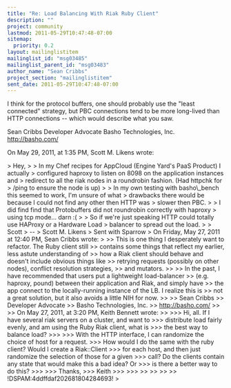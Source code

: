 ```yaml
---
title: "Re: Load Balancing With Riak Ruby Client"
description: ""
project: community
lastmod: 2011-05-29T10:47:48-07:00
sitemap:
  priority: 0.2
layout: mailinglistitem
mailinglist_id: "msg03485"
mailinglist_parent_id: "msg03483"
author_name: "Sean Cribbs"
project_section: "mailinglistitem"
sent_date: 2011-05-29T10:47:48-07:00
---
```



I think for the protocol buffers, one should probably use the "least connected" 
strategy, but PBC connections tend to be more long-lived than HTTP connections 
-- which would describe what you saw.

Sean Cribbs 
Developer Advocate
Basho Technologies, Inc.
http://basho.com/

On May 29, 2011, at 1:35 PM, Scott M. Likens wrote:

&gt; Hey,
&gt; 
&gt; In my Chef recipes for AppCloud (Engine Yard's PaaS Product) I actually 
&gt; configured haproxy to listen on 8098 on the application instances and 
&gt; redirect to all the riak nodes in a roundrobin fashion. (Had httpchk for 
&gt; /ping to ensure the node is up)
&gt; 
&gt; In my own testing with basho\\_bench this seemed to work, I'm unsure of what 
&gt; drawbacks there would be because I could not find any other then HTTP was 
&gt; slower then PBC.
&gt; 
&gt; I did find find that Protobuffers did not roundrobin correctly with haproxy 
&gt; using tcp mode... darn :(
&gt; 
&gt; So if we're just speaking HTTP could totally use HAProxy or a Hardware Load 
&gt; balancer to spread out the load.
&gt; 
&gt; Scott
&gt; -- 
&gt; Scott M. Likens
&gt; Sent with Sparrow
&gt; On Friday, May 27, 2011 at 12:40 PM, Sean Cribbs wrote:
&gt; 
&gt;&gt; This is one thing I desperately want to refactor. The Ruby client still 
&gt;&gt; contains some things that reflect my earlier, less astute understanding of 
&gt;&gt; how a Riak client should behave and doesn't include obvious things like 
&gt;&gt; retrying requests (possibly on other nodes), conflict resolution strategies, 
&gt;&gt; and mutators.
&gt;&gt; 
&gt;&gt; In the past, I have recommended that users put a lightweight load-balancer 
&gt;&gt; (e.g. haproxy, pound) between their application and Riak, and simply have 
&gt;&gt; the app connect to the locally-running instance of the LB. I realize this is 
&gt;&gt; not a great solution, but it also avoids a little NIH for now.
&gt;&gt; 
&gt;&gt; Sean Cribbs 
&gt;&gt; Developer Advocate
&gt;&gt; Basho Technologies, Inc.
&gt;&gt; http://basho.com/
&gt;&gt; 
&gt;&gt; On May 27, 2011, at 3:20 PM, Keith Bennett wrote:
&gt;&gt; 
&gt;&gt;&gt; Hi, all. If I have several riak servers on a cluster, and want to 
&gt;&gt;&gt; distribute load fairly evenly, and am using the Ruby Riak client, what is 
&gt;&gt;&gt; the best way to balance load?
&gt;&gt;&gt; 
&gt;&gt;&gt; With the HTTP interface, I can randomize the choice of host for a request. 
&gt;&gt;&gt; How would I do the same with the ruby client? Would I create a Riak::Client 
&gt;&gt;&gt; for each host, and then just randomize the selection of those for a given 
&gt;&gt;&gt; call? Do the clients contain any state that would make this a bad idea? Or 
&gt;&gt;&gt; is there a better way to do this?
&gt;&gt;&gt; 
&gt;&gt;&gt; Thanks,
&gt;&gt;&gt; Keith
&gt;&gt;&gt; 
&gt;&gt;&gt; 
&gt;&gt; 
&gt;&gt; 
&gt;&gt; 
&gt;&gt; !DSPAM:4ddffdaf202681804284693!
&gt; 

